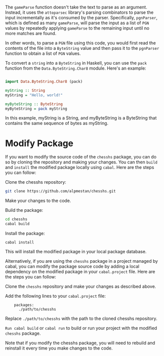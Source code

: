 The `gameParse` function doesn't take the text to parse as an argument. Instead, it uses the `attoparsec` library's parsing combinators to parse the input incrementally as it's consumed by the parser. Specifically, `pgnParser`, which is defined as many `gameParse`, will parse the input as a list of `PGN` values by repeatedly applying `gameParse` to the remaining input until no more matches are found.

In other words, to parse a `PGN` file using this code, you would first read the contents of the file into a `ByteString` value and then pass it to the `pgnParser` function to obtain a list of `PGN` values.

To convert a `string` into a `ByteString` in Haskell, you can use the `pack` function from the `Data.ByteString.Char8` module. Here's an example:

```haskell

import Data.ByteString.Char8 (pack)

myString :: String
myString = "Hello, world!"

myByteString :: ByteString
myByteString = pack myString
```

In this example, myString is a String, and myByteString is a ByteString that contains the same sequence of bytes as myString.

# Modify Package

If you want to modify the source code of the `chesshs` package, you can do so by cloning the repository and making your changes. You can then `build` and `install` the modified package locally using `cabal`. Here are the steps you can follow:

Clone the chesshs repository:
    
```bash
git clone https://github.com/alpmestan/chesshs.git
```

Make your changes to the code.

Build the package:

```bash
cd chesshs
cabal build
```


Install the package:

```
cabal install
```

This will install the modified package in your local package database.

Alternatively, if you are using the `chesshs` package in a project managed by cabal, you can modify the package source code by adding a local dependency on the modified package in your `cabal.project` file. Here are the steps you can follow:

Clone the `chesshs` repository and make your changes as described above.

Add the following lines to your `cabal.project` file:

```vbnet
    packages:
      ./path/to/chesshs
```

Replace `./path/to/chesshs` with the path to the cloned chesshs repository.

`Run cabal build` or `cabal run` to build or run your project with the modified `chesshs` package.

Note that if you modify the chesshs package, you will need to rebuild and reinstall it every time you make changes to the code.